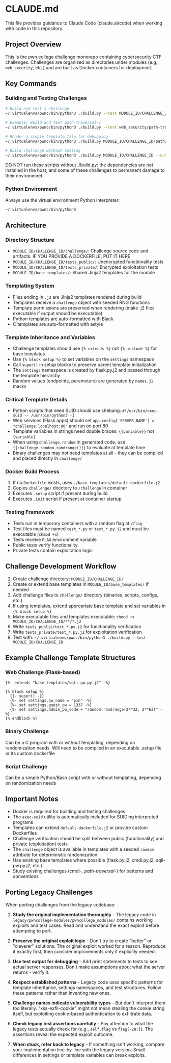 # CLAUDE.md

This file provides guidance to Claude Code (claude.ai/code) when working with code in this repository.

## Project Overview

This is the pwn.college challenge monorepo containing cybersecurity CTF challenges. Challenges are organized as directories under modules (e.g., `web_security`, etc.) and are built as Docker containers for deployment.

## Key Commands

### Building and Testing Challenges

```bash
# Build and test a challenge
~/.virtualenvs/pwnc/bin/python3 ./build.py --test MODULE_ID/CHALLENGE_ID

# Example: Build and test path-traversal-1
~/.virtualenvs/pwnc/bin/python3 ./build.py --test web_security/path-traversal-1

# Render a single template file for debugging
~/.virtualenvs/pwnc/bin/python3 ./build.py MODULE_ID/CHALLENGE_ID/path/to/file.j2

# Build challenge without testing
~/.virtualenvs/pwnc/bin/python3 ./build.py MODULE_ID/CHALLENGE_ID --output-dir /tmp/output
```

DO NOT run these scripts without ./build.py: the dependencies are not installed in the host, and some of these challenges to permanent damage to their environmnet.

### Python Environment

Always use the virtual environment Python interpreter:
```bash
~/.virtualenvs/pwnc/bin/python3
```

## Architecture

### Directory Structure
- `MODULE_ID/CHALLENGE_ID/challenge/`: Challenge source code and artifacts. IF YOU PROVIDE A DOCKERFILE, PUT IT HERE
- `MODULE_ID/CHALLENGE_ID/tests_public/`: Unencrypted functionality tests
- `MODULE_ID/CHALLENGE_ID/tests_private/`: Encrypted exploitation tests
- `MODULE_ID/base_templates/`: Shared Jinja2 templates for the module

### Templating System
- Files ending in `.j2` are Jinja2 templates rendered during build
- Templates receive a `challenge` object with seeded RNG functions
- Template permissions are preserved when rendering (make .j2 files executable if output should be executable)
- Python templates are auto-formatted with Black
- C templates are auto-formatted with astyle

### Template Inheritance and Variables
- Challenge templates should use `{% extends %}` not `{% include %}` for base templates
- Use `{% block setup %}` to set variables on the `settings` namespace
- Call `super()` in setup blocks to preserve parent template initialization
- The `settings` namespace is created by flask.py.j2 and passed through the template hierarchy
- Random values (endpoints, parameters) are generated by `names.j2` macro

### Critical Template Details
- Python scripts that need SUID should use shebang: `#!/usr/bin/exec-suid -- /usr/bin/python3 -I`
- Web services (Flask apps) should set `app.config['SERVER_NAME'] = "challenge.localhost:80"` and run on port 80
- Template variables in strings need double braces: `{{variable}}` not `{variable}`
- When using `challenge.random` in generated code, use `{{challenge.random.randrange()}}` to evaluate at template time
- Binary challenges may not need templates at all - they can be compiled and placed directly in `challenge/`

### Docker Build Process
1. If no `Dockerfile` exists, uses `./base_templates/default-dockerfile.j2`
2. Copies `challenge/` directory to `/challenge` in container
3. Executes `.setup` script if present during build
4. Executes `.init` script if present at container startup

### Testing Framework
- Tests run in temporary containers with a random flag at `/flag`
- Test files must be named `test_*.py` or `test_*.py.j2` and must be executable (`chmod +x`)
- Tests receive `FLAG` environment variable
- Public tests verify functionality
- Private tests contain exploitation logic

## Challenge Development Workflow

1. Create challenge directory: `MODULE_ID/CHALLENGE_ID/`
2. Create or extend base templates in `MODULE_ID/base_templates/` if needed
3. Add challenge files to `challenge/` directory (binaries, scripts, configs, etc.)
4. If using templates, extend appropriate base template and set variables in `{% block setup %}`
5. Make executable files and templates executable: `chmod +x MODULE_ID/CHALLENGE_ID/**/*.j2`
6. Write `tests_public/test_*.py.j2` for functionality verification
7. Write `tests_private/test_*.py.j2` for exploitation verification
8. Test with: `~/.virtualenvs/pwnc/bin/python3 ./build.py --test MODULE_ID/CHALLENGE_ID`

## Example Challenge Template Structures

### Web Challenge (Flask-based)
```jinja2
{%- extends "base_templates/sqli-pw.py.j2" -%}

{% block setup %}
  {{- super() -}}
  {%- set settings.pw_name = "pin" -%}
  {%- set settings.guest_pw = 1337 -%}
  {%- set settings.admin_pw_code = "random.randrange(2**32, 2**63)" -%}
{% endblock %}
```

### Binary Challenge
Can be a C program with or without templating, depending on randomization needs.
Will need to be compiled in an executable .setup file or its custom dockerfile

### Script Challenge  
Can be a simple Python/Bash script with or without templating, depending on randomization needs

## Important Notes

- Docker is required for building and testing challenges
- The `exec-suid` utility is automatically included for SUIDing interpreted programs
- Templates can extend `default-dockerfile.j2` or provide custom Dockerfiles
- Challenge verification should be split between public (functionality) and private (exploitation) tests
- The `challenge` object is available in templates with a seeded `random` attribute for deterministic randomization
- Use existing base templates where possible (flask.py.j2, cmdi.py.j2, sqli-pw.py.j2, etc.)
- Study existing challenges (cmdi-*, path-traversal-*) for patterns and conventions

## Porting Legacy Challenges

When porting challenges from the legacy codebase:

1. **Study the original implementation thoroughly** - The legacy code in `legacy/pwncollege-modules/pwncollege_modules/` contains working exploits and test cases. Read and understand the exact exploit before attempting to port.

2. **Preserve the original exploit logic** - Don't try to create "better" or "cleverer" solutions. The original exploit worked for a reason. Reproduce it exactly first, then consider improvements only if explicitly needed.

3. **Use test output for debugging** - Add print statements to tests to see actual server responses. Don't make assumptions about what the server returns - verify it.

4. **Respect established patterns** - Legacy code uses specific patterns for template inheritance, settings namespaces, and test structures. Follow these patterns rather than inventing new ones.

5. **Challenge names indicate vulnerability types** - But don't interpret them too literally. "xss-exfil-cookie" might not mean stealing the cookie string itself, but exploiting cookie-based authentication to exfiltrate data.

6. **Check legacy test assertions carefully** - Pay attention to what the legacy tests actually check for (e.g., `self.flag` vs `flag[-20:]`). The assertions reveal the expected exploit outcome.

7. **When stuck, refer back to legacy** - If something isn't working, compare your implementation line-by-line with the legacy version. Small differences in settings or template variables can break exploits.

